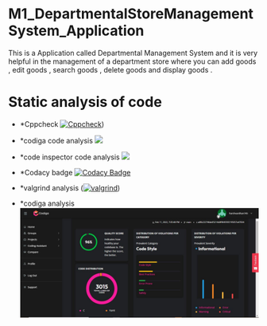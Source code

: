 # M1_DepartmentalStoreManagementSystem_Application
This is a Application called Departmental Management System and it is very helpful in the management of a department store where you can add goods , edit goods , search goods ,  delete goods and display goods .


# Static analysis of code
  - *Cppcheck
[![Cppcheck](https://github.com/harshvardhan745/M1_DepartmentalStoreManagementSystem_Application/actions/workflows/Static-check.yml/badge.svg)](https://github.com/harshvardhan745/M1_DepartmentalStoreManagementSystem_Application/actions/workflows/Static-check.yml))

  - *codiga code analysis
![](https://api.codiga.io/project/31149/status/svg)
  
  - *code inspector code analysis
![](https://api.codiga.io/project/31149/score/svg) 

 - *Codacy badge
[![Codacy Badge](https://app.codacy.com/project/badge/Grade/ae44b63bd40a416d95aaf6ab8db4b54b)](https://www.codacy.com/gh/harshvardhan745/M1_DepartmentalStoreManagementSystem_Application/dashboard?utm_source=github.com&amp;utm_medium=referral&amp;utm_content=harshvardhan745/M1_DepartmentalStoreManagementSystem_Application&amp;utm_campaign=Badge_Grade)

 - *valgrind analysis
([![valgrind](https://github.com/harshvardhan745/M1_DepartmentalStoreManagementSystem_Application/actions/workflows/valgrind-analysis.yml/badge.svg)](https://github.com/harshvardhan745/M1_DepartmentalStoreManagementSystem_Application/actions/workflows/valgrind-analysis.yml))

  - *codiga analysis
![](7_Others/codiga.JPG)
